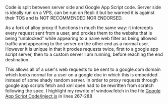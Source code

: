 Code is split between server side and Google App Script code. Server side is ideally run on a VPS, can be run on Repli.it but be warned it is against their TOS and is NOT RECOMMENDED NOR ENDORSED.

As a fork of alloy proxy if functions in much the same way: it intercepts every request sent from a user, and proxies them to the website that is being “unblocked” while appearing to a naive web filter as being allowed traffic and appearing to the server on the other end as a normal user. However it is unique in that it proxies requests twice, first to a google app script server, then to a custom server I am running, before reaching the end destination.

This allows all of a user's web requests to be sent to a google.com domain which looks normal for a user on a google doc in which this is embedded instead of some shady random server. In order to proxy requests through google app scripts fetch and xml open had to be rewritten from scratch following the spec. I highlight my rewrite of window.fetch in the file [Google App Script Code/inject.js](https://github.com/NathanDonagi/Google-App-Script-Unblocker/blob/main/Google%20App%20Script%20Code/inject.js) in lines 267-288
